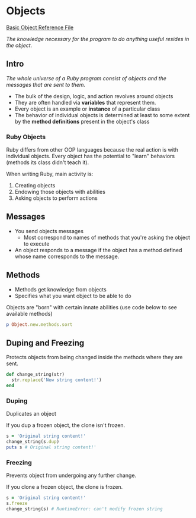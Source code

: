 # Objects

[Basic Object Reference File](/sample_code/chap_two/object.rb)

_The knowledge necessary for the program to do anything useful resides in the object._

## Intro

_The whole universe of a Ruby program consist of objects and the messages that are sent to them._

- The bulk of the design, logic, and action revolves around objects
- They are often handled via __variables__ that represent them.
- Every object is an example or __instance__ of a particular class
- The behavior of individual objects is determined at least to some extent
  by the __method definitions__ present in the object's class

### Ruby Objects

Ruby differs from other OOP languages because the real action is with individual objects.
Every object has the potential to "learn" behaviors (methods its class didn't teach it).

When writing Ruby, main activity is:

  1. Creating objects
  2. Endowing those objects with abilities
  3. Asking objects to perform actions

## Messages

- You send objects messages
  - Most correspond to names of methods that you're asking the object to execute
- An object responds to a message if the object has a method defined whose name corresponds to the message.

## Methods

- Methods get knowledge from objects
- Specifies what you want object to be able to do

Objects are "born" with certain innate abilities (use code below to see available methods)

```ruby
p Object.new.methods.sort
```

## Duping and Freezing

Protects objects from being changed inside the methods where they are sent.

```ruby
def change_string(str)
  str.replace('New string content!')
end
```

### Duping

Duplicates an object

If you dup a frozen object, the clone isn't frozen.

```ruby
s = 'Original string content!'
change_string(s.dup)
puts s # Original string content!'
```

### Freezing

Prevents object from undergoing any further change.

If you clone a frozen object, the clone is frozen.

```ruby
s = 'Original string content!'
s.freeze
change_string(s) # RuntimeError: can't modify frozen string
```
